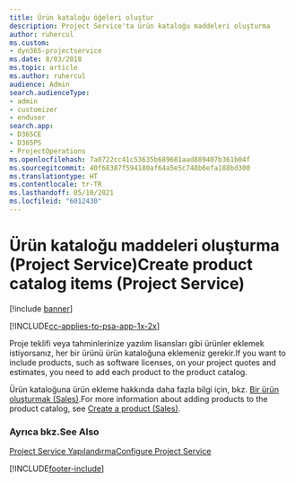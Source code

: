 ```yaml
---
title: Ürün kataloğu öğeleri oluştur
description: Project Service'ta ürün kataloğu maddeleri oluşturma
author: ruhercul
ms.custom:
- dyn365-projectservice
ms.date: 8/03/2018
ms.topic: article
ms.author: ruhercul
audience: Admin
search.audienceType:
- admin
- customizer
- enduser
search.app:
- D365CE
- D365PS
- ProjectOperations
ms.openlocfilehash: 7a0722cc41c53635b689681aad889407b361b04f
ms.sourcegitcommit: 40f68387f594180af64a5e5c748b6efa188bd300
ms.translationtype: HT
ms.contentlocale: tr-TR
ms.lasthandoff: 05/10/2021
ms.locfileid: "6012430"
---
```

# <a name="create-product-catalog-items-project-service"></a><span data-ttu-id="f26d7-103">Ürün kataloğu maddeleri oluşturma (Project Service)</span><span class="sxs-lookup"><span data-stu-id="f26d7-103">Create product catalog items (Project Service)</span></span>

[!include [banner](../includes/psa-now-project-operations.md)]

[!INCLUDE[cc-applies-to-psa-app-1x-2x](../includes/cc-applies-to-psa-app-1x-2x.md)]

<span data-ttu-id="f26d7-104">Proje teklifi veya tahminlerinize yazılım lisansları gibi ürünler eklemek istiyorsanız, her bir ürünü ürün kataloğuna eklemeniz gerekir.</span><span class="sxs-lookup"><span data-stu-id="f26d7-104">If you want to include products, such as software licenses, on your project quotes and estimates, you need to add each product to the product catalog.</span></span>  
  
 <span data-ttu-id="f26d7-105">Ürün kataloğuna ürün ekleme hakkında daha fazla bilgi için, bkz. [Bir ürün oluşturmak (Sales)](/dynamics365/sales-enterprise/create-product-sales).</span><span class="sxs-lookup"><span data-stu-id="f26d7-105">For more information about adding products to the product catalog, see [Create a product (Sales)](/dynamics365/sales-enterprise/create-product-sales).</span></span>  
  
### <a name="see-also"></a><span data-ttu-id="f26d7-106">Ayrıca bkz.</span><span class="sxs-lookup"><span data-stu-id="f26d7-106">See Also</span></span>  
 [<span data-ttu-id="f26d7-107">Project Service Yapılandırma</span><span class="sxs-lookup"><span data-stu-id="f26d7-107">Configure Project Service</span></span>](../psa/configure.md)


[!INCLUDE[footer-include](../includes/footer-banner.md)]